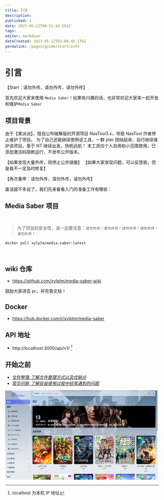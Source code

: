 ```yaml
---
title: 引言
description:
published: 1
date: 2023-05-22T08:51:16.561Z
tags:
editor: markdown
dateCreated: 2023-05-12T03:00:45.176Z
permalink: /pages/guide/start/info
---
```


# 引言

【Start：请勿外传，请勿外传，请勿外传】

首先欢迎大家来使用 `Media Saber`！如果有兴趣的话，也非常欢迎大家来一起开发和维护`Media Saber`

## 项目背景

由于【某派派】，擅自公布破解版的开源项目 NasTool3.x，导致 NasTool 作者停止维护了项目。
为了自己还能继续使用该工具，一群 pter 团结起来，自行继续维护该项目。基于 NT 继续出发，扬帆远航！
本工具仅个人自用和小范围使用，已添加激活码阻断运行，不发布公开版本。

【如果发现大量外传，将停止公共镜像】
【如果大家发现问题，可以反馈我，但是我不一定及时修复】

【再次重申：请勿外传，请勿外传，请勿外传】

废话就不多说了，我们先来看看入门的准备工作有哪些：

## Media Saber 项目

</br>

> 为了项目的安全性，请一定要注意：`请勿外传！请勿外传！请勿外传！请勿外传！请勿外传！`

```shell
docker pull xylplm/media-saber:latest
```

</br>

## wiki 仓库

- https://github.com/xylplm/media-saber-wiki

鼓励大家进去 pr，并完善文档！
</br>

## Docker

- https://hub.docker.com/r/xylplm/media-saber
  </br>

## API 地址

- http://localhost:3000/api/v1/ [^1]
  </br>

## 开始之前

- [文件整理 _了解文件整理方式以及优缺点_](/pages/docs/other/glossary/#转移方式)
- [常见问题 _了解安装使用过程中经常遇到的问题_](/pages/docs/start/problem/)

![media_saber_screenshot.jpg](./images/media_saber_screenshot.jpg)

[^1]: localhost 为本机 IP 地址
